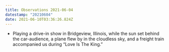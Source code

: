 ```yaml
---
title: Observations 2021-06-04
datestamp: "20210604"
date: 2021-06-10T03:36:26.824Z
---
```

- Playing a drive-in show in Bridgeview, Illinois, while the sun set behind the car-audience, a plane flew by in the cloudless sky, and a freight train accompanied us during “Love Is The King.”